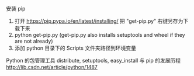 安装 pip
1. 打开 https://pip.pypa.io/en/latest/installing/ 把 "get-pip.py" 右键另存为下载下来
2. python get-pip.py (get-pip.py also installs setuptools and wheel if they are not already)
3. 添加 python 目录下的 Scripts 文件夹路径到环境变量

Python 的包管理工具 distribute, setuptools, easy_install 与 pip 的发展历程
http://lib.csdn.net/article/python/1487 